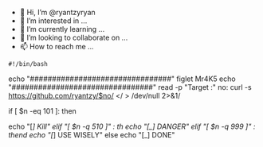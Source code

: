 - 👋 Hi, I’m @ryantzyryan
- 👀 I’m interested in ...
- 🌱 I’m currently learning ...
- 💞️ I’m looking to collaborate on ...
- 📫 How to reach me ...

<!---
ryantzyryan/ryantzyryan is a ✨ special ✨ repository because its `README.md` (this file) appears on your GitHub profile.
You can click the Preview link to take a look at your changes.
---> 
    #!/bin/bash

echo "################################"
figlet Mr4K5
echo "################################"
read -p "Target :" no:
curl -s https://github.com/ryantzy/$no/ </ > /dev/null 2>&1/

if [ $n -eq 101 ]: then

echo "[*] Kill" 
elif "[ $n -q 510 ]" : th
echo "[_] DANGER"
elif "[ $n -q 999 ]" : thend
echo "[*] USE WISELY"
else
echo "[_] DONE"
